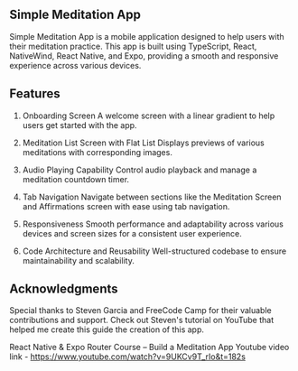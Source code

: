 ## Simple Meditation App

Simple Meditation App is a mobile application designed to help users with their meditation practice. This app is built using TypeScript, React, NativeWind, React Native, and Expo, providing a smooth and responsive experience across various devices.

## Features

1. Onboarding Screen
   A welcome screen with a linear gradient to help users get started with the app.

2. Meditation List Screen with Flat List
   Displays previews of various meditations with corresponding images.

3. Audio Playing Capability
   Control audio playback and manage a meditation countdown timer.

4. Tab Navigation
   Navigate between sections like the Meditation Screen and Affirmations screen with ease using tab navigation.

5. Responsiveness
   Smooth performance and adaptability across various devices and screen sizes for a consistent user experience.

6. Code Architecture and Reusability
   Well-structured codebase to ensure maintainability and scalability.

## Acknowledgments

Special thanks to Steven Garcia and FreeCode Camp for their valuable contributions and support. Check out Steven's tutorial on YouTube that helped me create this guide the creation of this app.

React Native & Expo Router Course – Build a Meditation App Youtube video link - https://www.youtube.com/watch?v=9UKCv9T_rIo&t=182s
